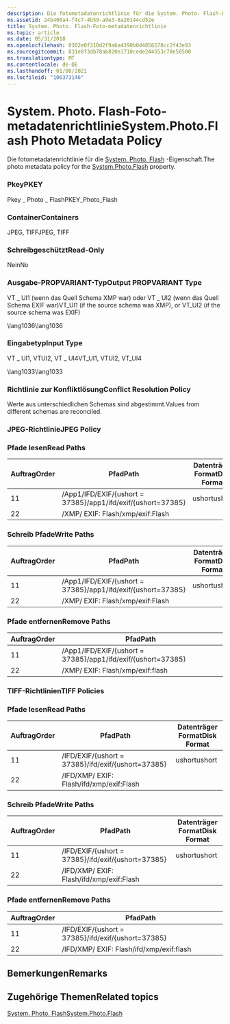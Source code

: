 ```yaml
---
description: Die fotometadatenrichtlinie für die System. Photo. Flash-Eigenschaft.
ms.assetid: 24b400a4-f4c7-4b59-a9e3-8a20144cd52e
title: System. Photo. Flash-Foto-metadatenrichtlinie
ms.topic: article
ms.date: 05/31/2018
ms.openlocfilehash: 0302e0f310d2f9a6a4390b0d4856578cc2f43e93
ms.sourcegitcommit: 831e8f3db78ab820e1710cede244553c70e50500
ms.translationtype: MT
ms.contentlocale: de-DE
ms.lasthandoff: 01/08/2021
ms.locfileid: "106373146"
---
```

# <a name="systemphotoflash-photo-metadata-policy"></a><span data-ttu-id="6f485-103">System. Photo. Flash-Foto-metadatenrichtlinie</span><span class="sxs-lookup"><span data-stu-id="6f485-103">System.Photo.Flash Photo Metadata Policy</span></span>

<span data-ttu-id="6f485-104">Die fotometadatenrichtlinie für die [System. Photo. Flash](../properties/props-system-photo-exposuretime.md) -Eigenschaft.</span><span class="sxs-lookup"><span data-stu-id="6f485-104">The photo metadata policy for the [System.Photo.Flash](../properties/props-system-photo-exposuretime.md) property.</span></span>

### <a name="pkey"></a><span data-ttu-id="6f485-105">Pkey</span><span class="sxs-lookup"><span data-stu-id="6f485-105">PKEY</span></span>

<span data-ttu-id="6f485-106">Pkey \_ Photo \_ Flash</span><span class="sxs-lookup"><span data-stu-id="6f485-106">PKEY\_Photo\_Flash</span></span>

### <a name="containers"></a><span data-ttu-id="6f485-107">Container</span><span class="sxs-lookup"><span data-stu-id="6f485-107">Containers</span></span>

<span data-ttu-id="6f485-108">JPEG, TIFF</span><span class="sxs-lookup"><span data-stu-id="6f485-108">JPEG, TIFF</span></span>

### <a name="read-only"></a><span data-ttu-id="6f485-109">Schreibgeschützt</span><span class="sxs-lookup"><span data-stu-id="6f485-109">Read-Only</span></span>

<span data-ttu-id="6f485-110">Nein</span><span class="sxs-lookup"><span data-stu-id="6f485-110">No</span></span>

### <a name="output-propvariant-type"></a><span data-ttu-id="6f485-111">Ausgabe-PROPVARIANT-Typ</span><span class="sxs-lookup"><span data-stu-id="6f485-111">Output PROPVARIANT Type</span></span>

<span data-ttu-id="6f485-112">VT \_ UI1 (wenn das Quell Schema XMP war) oder VT \_ UI2 (wenn das Quell Schema EXIF war)</span><span class="sxs-lookup"><span data-stu-id="6f485-112">VT\_UI1 (if the source schema was XMP), or VT\_UI2 (if the source schema was EXIF)</span></span>

<span data-ttu-id="6f485-113">\\lang1036</span><span class="sxs-lookup"><span data-stu-id="6f485-113">\\lang1036</span></span>

### <a name="input-type"></a><span data-ttu-id="6f485-114">Eingabetyp</span><span class="sxs-lookup"><span data-stu-id="6f485-114">Input Type</span></span>

<span data-ttu-id="6f485-115">VT \_ UI1, VTUI2, VT \_ UI4</span><span class="sxs-lookup"><span data-stu-id="6f485-115">VT\_UI1, VTUI2, VT\_UI4</span></span>

<span data-ttu-id="6f485-116">\\lang1033</span><span class="sxs-lookup"><span data-stu-id="6f485-116">\\lang1033</span></span>

### <a name="conflict-resolution-policy"></a><span data-ttu-id="6f485-117">Richtlinie zur Konfliktlösung</span><span class="sxs-lookup"><span data-stu-id="6f485-117">Conflict Resolution Policy</span></span>

<span data-ttu-id="6f485-118">Werte aus unterschiedlichen Schemas sind abgestimmt.</span><span class="sxs-lookup"><span data-stu-id="6f485-118">Values from different schemas are reconciled.</span></span>

### <a name="jpeg-policy"></a><span data-ttu-id="6f485-119">JPEG-Richtlinie</span><span class="sxs-lookup"><span data-stu-id="6f485-119">JPEG Policy</span></span>

### <a name="read-paths"></a><span data-ttu-id="6f485-120">Pfade lesen</span><span class="sxs-lookup"><span data-stu-id="6f485-120">Read Paths</span></span>



| <span data-ttu-id="6f485-121">Auftrag</span><span class="sxs-lookup"><span data-stu-id="6f485-121">Order</span></span> | <span data-ttu-id="6f485-122">Pfad</span><span class="sxs-lookup"><span data-stu-id="6f485-122">Path</span></span>                             | <span data-ttu-id="6f485-123">Datenträger Format</span><span class="sxs-lookup"><span data-stu-id="6f485-123">Disk Format</span></span> |
|-------|----------------------------------|-------------|
| <span data-ttu-id="6f485-124">1</span><span class="sxs-lookup"><span data-stu-id="6f485-124">1</span></span>     | <span data-ttu-id="6f485-125">/App1/IFD/EXIF/{ushort = 37385}</span><span class="sxs-lookup"><span data-stu-id="6f485-125">/app1/ifd/exif/{ushort=37385}</span></span>    | <span data-ttu-id="6f485-126">ushort</span><span class="sxs-lookup"><span data-stu-id="6f485-126">ushort</span></span>      |
| <span data-ttu-id="6f485-127">2</span><span class="sxs-lookup"><span data-stu-id="6f485-127">2</span></span>     | <span data-ttu-id="6f485-128">/XMP/ <xmpstruct> EXIF: Flash</span><span class="sxs-lookup"><span data-stu-id="6f485-128">/xmp/<xmpstruct>exif:Flash</span></span> |             |



 

### <a name="write-paths"></a><span data-ttu-id="6f485-129">Schreib Pfade</span><span class="sxs-lookup"><span data-stu-id="6f485-129">Write Paths</span></span>



| <span data-ttu-id="6f485-130">Auftrag</span><span class="sxs-lookup"><span data-stu-id="6f485-130">Order</span></span> | <span data-ttu-id="6f485-131">Pfad</span><span class="sxs-lookup"><span data-stu-id="6f485-131">Path</span></span>                             | <span data-ttu-id="6f485-132">Datenträger Format</span><span class="sxs-lookup"><span data-stu-id="6f485-132">Disk Format</span></span> |
|-------|----------------------------------|-------------|
| <span data-ttu-id="6f485-133">1</span><span class="sxs-lookup"><span data-stu-id="6f485-133">1</span></span>     | <span data-ttu-id="6f485-134">/App1/IFD/EXIF/{ushort = 37385}</span><span class="sxs-lookup"><span data-stu-id="6f485-134">/app1/ifd/exif/{ushort=37385}</span></span>    | <span data-ttu-id="6f485-135">ushort</span><span class="sxs-lookup"><span data-stu-id="6f485-135">ushort</span></span>      |
| <span data-ttu-id="6f485-136">2</span><span class="sxs-lookup"><span data-stu-id="6f485-136">2</span></span>     | <span data-ttu-id="6f485-137">/XMP/ <xmpstruct> EXIF: Flash</span><span class="sxs-lookup"><span data-stu-id="6f485-137">/xmp/<xmpstruct>exif:Flash</span></span> |             |



 

### <a name="remove-paths"></a><span data-ttu-id="6f485-138">Pfade entfernen</span><span class="sxs-lookup"><span data-stu-id="6f485-138">Remove Paths</span></span>



| <span data-ttu-id="6f485-139">Auftrag</span><span class="sxs-lookup"><span data-stu-id="6f485-139">Order</span></span> | <span data-ttu-id="6f485-140">Pfad</span><span class="sxs-lookup"><span data-stu-id="6f485-140">Path</span></span>                             |
|-------|----------------------------------|
| <span data-ttu-id="6f485-141">1</span><span class="sxs-lookup"><span data-stu-id="6f485-141">1</span></span>     | <span data-ttu-id="6f485-142">/App1/IFD/EXIF/{ushort = 37385}</span><span class="sxs-lookup"><span data-stu-id="6f485-142">/app1/ifd/exif/{ushort=37385}</span></span>    |
| <span data-ttu-id="6f485-143">2</span><span class="sxs-lookup"><span data-stu-id="6f485-143">2</span></span>     | <span data-ttu-id="6f485-144">/XMP/ <xmpstruct> EXIF: Flash</span><span class="sxs-lookup"><span data-stu-id="6f485-144">/xmp/<xmpstruct>exif:flash</span></span> |



 

### <a name="tiff-policies"></a><span data-ttu-id="6f485-145">TIFF-Richtlinien</span><span class="sxs-lookup"><span data-stu-id="6f485-145">TIFF Policies</span></span>

### <a name="read-paths"></a><span data-ttu-id="6f485-146">Pfade lesen</span><span class="sxs-lookup"><span data-stu-id="6f485-146">Read Paths</span></span>



| <span data-ttu-id="6f485-147">Auftrag</span><span class="sxs-lookup"><span data-stu-id="6f485-147">Order</span></span> | <span data-ttu-id="6f485-148">Pfad</span><span class="sxs-lookup"><span data-stu-id="6f485-148">Path</span></span>                                 | <span data-ttu-id="6f485-149">Datenträger Format</span><span class="sxs-lookup"><span data-stu-id="6f485-149">Disk Format</span></span> |
|-------|--------------------------------------|-------------|
| <span data-ttu-id="6f485-150">1</span><span class="sxs-lookup"><span data-stu-id="6f485-150">1</span></span>     | <span data-ttu-id="6f485-151">/IFD/EXIF/{ushort = 37385}</span><span class="sxs-lookup"><span data-stu-id="6f485-151">/ifd/exif/{ushort=37385}</span></span>             | <span data-ttu-id="6f485-152">ushort</span><span class="sxs-lookup"><span data-stu-id="6f485-152">ushort</span></span>      |
| <span data-ttu-id="6f485-153">2</span><span class="sxs-lookup"><span data-stu-id="6f485-153">2</span></span>     | <span data-ttu-id="6f485-154">/IFD/XMP/ <xmpstruct> EXIF: Flash</span><span class="sxs-lookup"><span data-stu-id="6f485-154">/ifd/xmp/<xmpstruct>exif:Flash</span></span> |             |



 

### <a name="write-paths"></a><span data-ttu-id="6f485-155">Schreib Pfade</span><span class="sxs-lookup"><span data-stu-id="6f485-155">Write Paths</span></span>



| <span data-ttu-id="6f485-156">Auftrag</span><span class="sxs-lookup"><span data-stu-id="6f485-156">Order</span></span> | <span data-ttu-id="6f485-157">Pfad</span><span class="sxs-lookup"><span data-stu-id="6f485-157">Path</span></span>                                 | <span data-ttu-id="6f485-158">Datenträger Format</span><span class="sxs-lookup"><span data-stu-id="6f485-158">Disk Format</span></span> |
|-------|--------------------------------------|-------------|
| <span data-ttu-id="6f485-159">1</span><span class="sxs-lookup"><span data-stu-id="6f485-159">1</span></span>     | <span data-ttu-id="6f485-160">/IFD/EXIF/{ushort = 37385}</span><span class="sxs-lookup"><span data-stu-id="6f485-160">/ifd/exif/{ushort=37385}</span></span>             | <span data-ttu-id="6f485-161">ushort</span><span class="sxs-lookup"><span data-stu-id="6f485-161">ushort</span></span>      |
| <span data-ttu-id="6f485-162">2</span><span class="sxs-lookup"><span data-stu-id="6f485-162">2</span></span>     | <span data-ttu-id="6f485-163">/IFD/XMP/ <xmpstruct> EXIF: Flash</span><span class="sxs-lookup"><span data-stu-id="6f485-163">/ifd/xmp/<xmpstruct>exif:Flash</span></span> |             |



 

### <a name="remove-paths"></a><span data-ttu-id="6f485-164">Pfade entfernen</span><span class="sxs-lookup"><span data-stu-id="6f485-164">Remove Paths</span></span>



| <span data-ttu-id="6f485-165">Auftrag</span><span class="sxs-lookup"><span data-stu-id="6f485-165">Order</span></span> | <span data-ttu-id="6f485-166">Pfad</span><span class="sxs-lookup"><span data-stu-id="6f485-166">Path</span></span>                                 |
|-------|--------------------------------------|
| <span data-ttu-id="6f485-167">1</span><span class="sxs-lookup"><span data-stu-id="6f485-167">1</span></span>     | <span data-ttu-id="6f485-168">/IFD/EXIF/{ushort = 37385}</span><span class="sxs-lookup"><span data-stu-id="6f485-168">/ifd/exif/{ushort=37385}</span></span>             |
| <span data-ttu-id="6f485-169">2</span><span class="sxs-lookup"><span data-stu-id="6f485-169">2</span></span>     | <span data-ttu-id="6f485-170">/IFD/XMP/ <xmpstruct> EXIF: Flash</span><span class="sxs-lookup"><span data-stu-id="6f485-170">/ifd/xmp/<xmpstruct>exif:flash</span></span> |



 

## <a name="remarks"></a><span data-ttu-id="6f485-171">Bemerkungen</span><span class="sxs-lookup"><span data-stu-id="6f485-171">Remarks</span></span>

## <a name="related-topics"></a><span data-ttu-id="6f485-172">Zugehörige Themen</span><span class="sxs-lookup"><span data-stu-id="6f485-172">Related topics</span></span>

<dl> <dt>

[<span data-ttu-id="6f485-173">System. Photo. Flash</span><span class="sxs-lookup"><span data-stu-id="6f485-173">System.Photo.Flash</span></span>](../properties/props-system-photo-exposuretime.md)
</dt> </dl>

 

 
